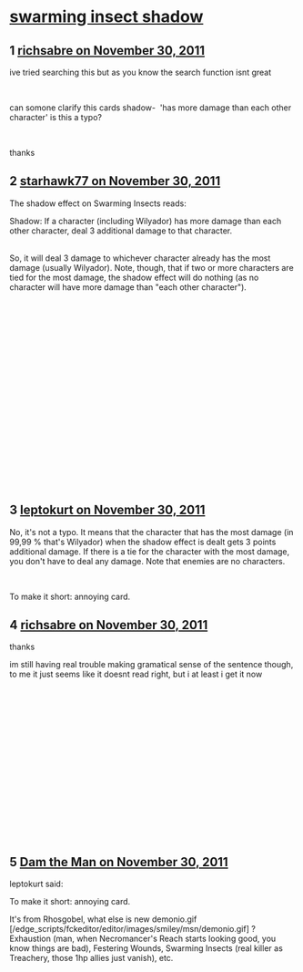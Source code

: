# [swarming insect shadow](https://community.fantasyflightgames.com/topic/56961-swarming-insect-shadow/)

## 1 [richsabre on November 30, 2011](https://community.fantasyflightgames.com/topic/56961-swarming-insect-shadow/?do=findComment&comment=562015)

ive tried searching this but as you know the search function isnt great

 

can somone clarify this cards shadow-  'has more damage than each other character' is this a typo?

 

thanks

## 2 [starhawk77 on November 30, 2011](https://community.fantasyflightgames.com/topic/56961-swarming-insect-shadow/?do=findComment&comment=562018)

The shadow effect on Swarming Insects reads: 

Shadow: If a character (including Wilyador) has more damage than each other character, deal 3 additional damage to that character.                                        

So, it will deal 3 damage to whichever character already has the most damage (usually Wilyador). Note, though, that if two or more characters are tied for the most damage, the shadow effect will do nothing (as no character will have more damage than "each other character").

 

 

 

 

 

 

 

 

 

 

 

## 3 [leptokurt on November 30, 2011](https://community.fantasyflightgames.com/topic/56961-swarming-insect-shadow/?do=findComment&comment=562019)

No, it's not a typo. It means that the character that has the most damage (in 99,99 % that's Wilyador) when the shadow effect is dealt gets 3 points additional damage. If there is a tie for the character with the most damage, you don't have to deal any damage. Note that enemies are no characters.

 

To make it short: annoying card.

## 4 [richsabre on November 30, 2011](https://community.fantasyflightgames.com/topic/56961-swarming-insect-shadow/?do=findComment&comment=562022)

thanks

im still having real trouble making gramatical sense of the sentence though, to me it just seems like it doesnt read right, but i at least i get it now

 

 

 

 

 

 

 

 

 

## 5 [Dam the Man on November 30, 2011](https://community.fantasyflightgames.com/topic/56961-swarming-insect-shadow/?do=findComment&comment=562093)

leptokurt said:

To make it short: annoying card.



It's from Rhosgobel, what else is new demonio.gif [/edge_scripts/fckeditor/editor/images/smiley/msn/demonio.gif] ? Exhaustion (man, when Necromancer's Reach starts looking good, you know things are bad), Festering Wounds, Swarming Insects (real killer as Treachery, those 1hp allies just vanish), etc.

